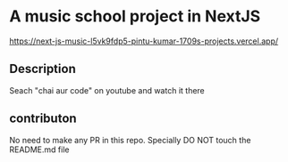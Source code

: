 # A music school project in NextJS
https://next-js-music-l5vk9fdp5-pintu-kumar-1709s-projects.vercel.app/

## Description
Seach "chai aur code" on youtube and watch it there

## contributon
No need to make any PR in this repo. Specially DO NOT touch the README.md file
